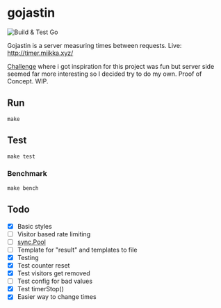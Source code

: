 # gojastin
![Build & Test Go](https://github.com/tuommii/gojastin/workflows/Build%20&%20Test%20Go/badge.svg?branch=master)

Gojastin is a server measuring times between requests. Live: http://timer.miikka.xyz/

[Challenge](https://github.com/hivehelsinki/remote-challs/tree/master/chall03) where i got inspiration for this project was fun but server side seemed far more interesting so I decided try to do my own. Proof of Concept. WIP.

## Run
`make`

## Test
`make test`

### Benchmark
```make bench```

## Todo
- [x] Basic styles
- [ ] Visitor based rate limiting
- [ ] [sync.Pool](https://developer20.com/using-sync-pool/index.html)
- [ ] Template for "result" and templates to file
- [x] Testing
- [x] Test counter reset
- [x] Test visitors get removed
- [ ] Test config for bad values
- [x] Test timerStop()
- [x] Easier way to change times
